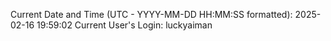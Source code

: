 Current Date and Time (UTC - YYYY-MM-DD HH:MM:SS formatted): 2025-02-16 19:59:02
Current User's Login: luckyaiman
